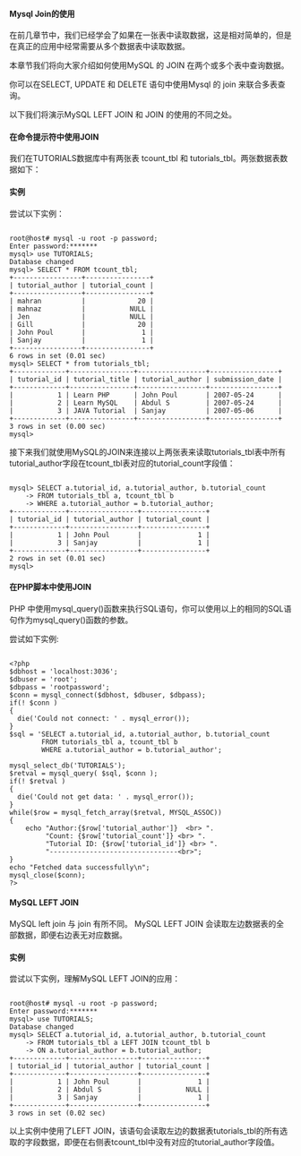  
#### Mysql Join的使用

 在前几章节中，我们已经学会了如果在一张表中读取数据，这是相对简单的，但是在真正的应用中经常需要从多个数据表中读取数据。

 本章节我们将向大家介绍如何使用MySQL 的 JOIN 在两个或多个表中查询数据。

 你可以在SELECT, UPDATE 和 DELETE 语句中使用Mysql 的 join 来联合多表查询。

 以下我们将演示MySQL LEFT JOIN 和 JOIN 的使用的不同之处。

 

#### 在命令提示符中使用JOIN

 我们在TUTORIALS数据库中有两张表 tcount_tbl 和 tutorials_tbl。两张数据表数据如下：

 
#### 实例

  尝试以下实例：

 
```

root@host# mysql -u root -p password;
Enter password:*******
mysql> use TUTORIALS;
Database changed
mysql> SELECT * FROM tcount_tbl;
+-----------------+----------------+
| tutorial_author | tutorial_count |
+-----------------+----------------+
| mahran          |             20 |
| mahnaz          |           NULL |
| Jen             |           NULL |
| Gill            |             20 |
| John Poul       |              1 |
| Sanjay          |              1 |
+-----------------+----------------+
6 rows in set (0.01 sec)
mysql> SELECT * from tutorials_tbl;
+-------------+----------------+-----------------+-----------------+
| tutorial_id | tutorial_title | tutorial_author | submission_date |
+-------------+----------------+-----------------+-----------------+
|           1 | Learn PHP      | John Poul       | 2007-05-24      |
|           2 | Learn MySQL    | Abdul S         | 2007-05-24      |
|           3 | JAVA Tutorial  | Sanjay          | 2007-05-06      |
+-------------+----------------+-----------------+-----------------+
3 rows in set (0.00 sec)
mysql>

```
  接下来我们就使用MySQL的JOIN来连接以上两张表来读取tutorials_tbl表中所有tutorial_author字段在tcount_tbl表对应的tutorial_count字段值：

 
```

mysql> SELECT a.tutorial_id, a.tutorial_author, b.tutorial_count
    -> FROM tutorials_tbl a, tcount_tbl b
    -> WHERE a.tutorial_author = b.tutorial_author;
+-------------+-----------------+----------------+
| tutorial_id | tutorial_author | tutorial_count |
+-------------+-----------------+----------------+
|           1 | John Poul       |              1 |
|           3 | Sanjay          |              1 |
+-------------+-----------------+----------------+
2 rows in set (0.01 sec)
mysql>

```
 

#### 在PHP脚本中使用JOIN

 PHP 中使用mysql_query()函数来执行SQL语句，你可以使用以上的相同的SQL语句作为mysql_query()函数的参数。

 尝试如下实例:

 
```

<?php
$dbhost = 'localhost:3036';
$dbuser = 'root';
$dbpass = 'rootpassword';
$conn = mysql_connect($dbhost, $dbuser, $dbpass);
if(! $conn )
{
  die('Could not connect: ' . mysql_error());
}
$sql = 'SELECT a.tutorial_id, a.tutorial_author, b.tutorial_count
        FROM tutorials_tbl a, tcount_tbl b
        WHERE a.tutorial_author = b.tutorial_author';

mysql_select_db('TUTORIALS');
$retval = mysql_query( $sql, $conn );
if(! $retval )
{
  die('Could not get data: ' . mysql_error());
}
while($row = mysql_fetch_array($retval, MYSQL_ASSOC))
{
    echo "Author:{$row['tutorial_author']}  <br> ".
         "Count: {$row['tutorial_count']} <br> ".
         "Tutorial ID: {$row['tutorial_id']} <br> ".
         "--------------------------------<br>";
} 
echo "Fetched data successfully\n";
mysql_close($conn);
?>

```
 

#### MySQL LEFT JOIN

 MySQL left join 与 join 有所不同。 MySQL LEFT JOIN 会读取左边数据表的全部数据，即便右边表无对应数据。

 
#### 实例

 尝试以下实例，理解MySQL LEFT JOIN的应用：

 
```

root@host# mysql -u root -p password;
Enter password:*******
mysql> use TUTORIALS;
Database changed
mysql> SELECT a.tutorial_id, a.tutorial_author, b.tutorial_count
    -> FROM tutorials_tbl a LEFT JOIN tcount_tbl b
    -> ON a.tutorial_author = b.tutorial_author;
+-------------+-----------------+----------------+
| tutorial_id | tutorial_author | tutorial_count |
+-------------+-----------------+----------------+
|           1 | John Poul       |              1 |
|           2 | Abdul S         |           NULL |
|           3 | Sanjay          |              1 |
+-------------+-----------------+----------------+
3 rows in set (0.02 sec)

```

以上实例中使用了LEFT JOIN，该语句会读取左边的数据表tutorials_tbl的所有选取的字段数据，即便在右侧表tcount_tbl中没有对应的tutorial_author字段值。

 

